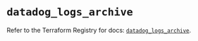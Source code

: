 # `datadog_logs_archive`

Refer to the Terraform Registry for docs: [`datadog_logs_archive`](https://registry.terraform.io/providers/datadog/datadog/3.62.0/docs/resources/logs_archive).

